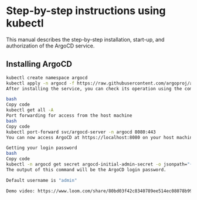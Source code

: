 # Step-by-step instructions using kubectl

This manual describes the step-by-step installation, start-up, and authorization of the ArgoCD service.

## Installing ArgoCD

```bash
kubectl create namespace argocd
kubectl apply -n argocd -f https://raw.githubusercontent.com/argoproj/argo-cd/stable/manifests/install.yaml
After installing the service, you can check its operation using the command:

bash
Copy code
kubectl get all -A
Port forwarding for access from the host machine
bash
Copy code
kubectl port-forward svc/argocd-server -n argocd 8080:443
You can now access ArgoCD at https://localhost:8080 on your host machine.

Getting your login password
bash
Copy code
kubectl -n argocd get secret argocd-initial-admin-secret -o jsonpath="{.data.password}" | base64 -d; echo
The output of this command will be the ArgoCD login password.

Default username is "admin"

Demo video: https://www.loom.com/share/80bd03f42c8340789ee514ec08078b99